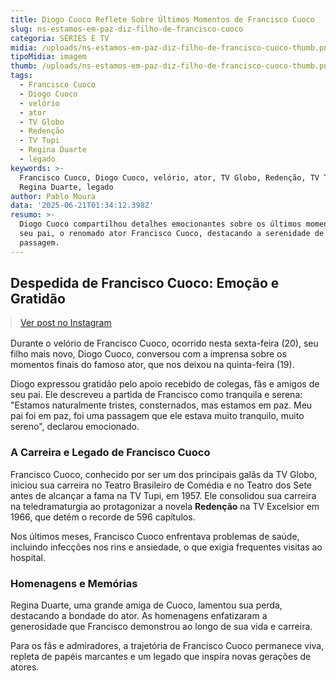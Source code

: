 ```yaml
---
title: Diogo Cuoco Reflete Sobre Últimos Momentos de Francisco Cuoco
slug: ns-estamos-em-paz-diz-filho-de-francisco-cuoco
categoria: SÉRIES E TV
midia: /uploads/ns-estamos-em-paz-diz-filho-de-francisco-cuoco-thumb.png
tipoMidia: imagem
thumb: /uploads/ns-estamos-em-paz-diz-filho-de-francisco-cuoco-thumb.png
tags:
  - Francisco Cuoco
  - Diogo Cuoco
  - velório
  - ator
  - TV Globo
  - Redenção
  - TV Tupi
  - Regina Duarte
  - legado
keywords: >-
  Francisco Cuoco, Diogo Cuoco, velório, ator, TV Globo, Redenção, TV Tupi,
  Regina Duarte, legado
author: Pablo Moura
data: '2025-06-21T01:34:12.398Z'
resumo: >-
  Diogo Cuoco compartilhou detalhes emocionantes sobre os últimos momentos de
  seu pai, o renomado ator Francisco Cuoco, destacando a serenidade de sua
  passagem.
---
```


## Despedida de Francisco Cuoco: Emoção e Gratidão

<blockquote class="instagram-media" data-instgrm-permalink="https://www.instagram.com/p/DLIvJKFSStZ/" data-instgrm-version="14" style="width:100%; max-width:540px; margin:1rem auto;"><a href="https://www.instagram.com/p/DLIvJKFSStZ/">Ver post no Instagram</a></blockquote>

Durante o velório de Francisco Cuoco, ocorrido nesta sexta-feira (20), seu filho mais novo, Diogo Cuoco, conversou com a imprensa sobre os momentos finais do famoso ator, que nos deixou na quinta-feira (19).

Diogo expressou gratidão pelo apoio recebido de colegas, fãs e amigos de seu pai. Ele descreveu a partida de Francisco como tranquila e serena: "Estamos naturalmente tristes, consternados, mas estamos em paz. Meu pai foi em paz, foi uma passagem que ele estava muito tranquilo, muito sereno", declarou emocionado.

### A Carreira e Legado de Francisco Cuoco

Francisco Cuoco, conhecido por ser um dos principais galãs da TV Globo, iniciou sua carreira no Teatro Brasileiro de Comédia e no Teatro dos Sete antes de alcançar a fama na TV Tupi, em 1957. Ele consolidou sua carreira na teledramaturgia ao protagonizar a novela **Redenção** na TV Excelsior em 1966, que detém o recorde de 596 capítulos.

Nos últimos meses, Francisco Cuoco enfrentava problemas de saúde, incluindo infecções nos rins e ansiedade, o que exigia frequentes visitas ao hospital.

### Homenagens e Memórias

Regina Duarte, uma grande amiga de Cuoco, lamentou sua perda, destacando a bondade do ator. As homenagens enfatizaram a generosidade que Francisco demonstrou ao longo de sua vida e carreira.

Para os fãs e admiradores, a trajetória de Francisco Cuoco permanece viva, repleta de papéis marcantes e um legado que inspira novas gerações de atores.
